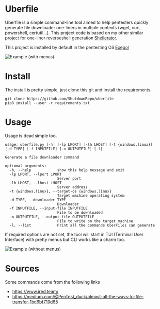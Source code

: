 # Uberfile
  Uberfile is a simple command-line tool aimed to help pentesters quickly generate file downloader one-liners in multiple contexts (wget, curl, powershell, certutil...).
  This project code is based on my other similar project for one-liner reverseshell generation [Shellerator](https://github.com/ShutdownRepo/shellerator).

  This project is installed by default in the pentesting OS [Exegol](https://github.com/ShutdownRepo/Exegol)

  ![Example (with menus)](https://raw.githubusercontent.com/ShutdownRepo/uberfile/master/assets/example-menus.gif)

# Install
  The install is pretty simple, just clone this git and install the requirements.
  ```
  git clone https://github.com/ShutdownRepo/uberfile
  pip3 install --user -r requirements.txt
  ```

# Usage
  Usage is dead simple too.
  ```
  usage: uberfile.py [-h] [-lp LPORT] [-lh LHOST] [-t {windows,linux}] [-d TYPE] [-f INPUTFILE] [-o OUTPUTFILE] [-l]

  Generate a file downloader command

  optional arguments:
    -h, --help            show this help message and exit
    -lp LPORT, --lport LPORT
                          Server port
    -lh LHOST, --lhost LHOST
                          Server address
    -t {windows,linux}, --target-os {windows,linux}
                          Target machine operating system
    -d TYPE, --downloader TYPE
                          Downloader
    -f INPUTFILE, --input-file INPUTFILE
                          File to be downloaded
    -o OUTPUTFILE, --output-file OUTPUTFILE
                          File to write on the target machine
    -l, --list            Print all the commands UberFiles can generate
  ```
  If required options are not set, the tool will start in TUI (Terminal User Interface) with pretty menus but CLI works like a charm too.

  ![Example (without menus)](https://raw.githubusercontent.com/ShutdownRepo/uberfile/master/assets/example-no-menus.gif)

# Sources
  Some commands come from the following links
  - https://www.ired.team/
  - https://medium.com/@PenTest_duck/almost-all-the-ways-to-file-transfer-1bd6bf710d65
